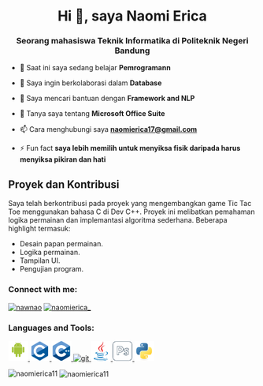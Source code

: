 <h1 align="center">Hi 👋, saya Naomi Erica</h1>
<h3 align="center">Seorang mahasiswa Teknik Informatika di Politeknik Negeri Bandung</h3>

- 🌱 Saat ini saya sedang belajar **Pemrogramann**

- 👯 Saya ingin berkolaborasi dalam **Database**

- 🤝 Saya mencari bantuan dengan **Framework and NLP**

- 💬 Tanya saya tentang **Microsoft Office Suite**

- 📫 Cara menghubungi saya **naomierica17@gmail.com**

- ⚡ Fun fact **saya lebih memilih untuk menyiksa fisik daripada harus menyiksa pikiran dan hati**

## Proyek dan Kontribusi
Saya telah berkontribusi pada proyek yang mengembangkan game Tic Tac Toe menggunakan bahasa C di Dev C++. Proyek ini melibatkan pemahaman logika permainan dan implemantasi algoritma sederhana. Beberapa highlight termasuk:
- Desain papan permainan.
- Logika permainan.
- Tampilan UI.
- Pengujian program.

  
<h3 align="left">Connect with me:</h3>
<p align="left">
<a href="https://twitter.com/nawnao__" target="blank"><img align="center" src="https://raw.githubusercontent.com/rahuldkjain/github-profile-readme-generator/master/src/images/icons/Social/twitter.svg" alt="nawnao" height="30" width="40" /></a>
<a href="https://instagram.com/naomierica_" target="blank"><img align="center" src="https://raw.githubusercontent.com/rahuldkjain/github-profile-readme-generator/master/src/images/icons/Social/instagram.svg" alt="naomierica_" height="30" width="40" /></a>
</p>

<h3 align="left">Languages and Tools:</h3>
<p align="left"> <a href="https://developer.android.com" target="_blank" rel="noreferrer"> <img src="https://raw.githubusercontent.com/devicons/devicon/master/icons/android/android-original-wordmark.svg" alt="android" width="40" height="40"/> </a> <a href="https://www.cprogramming.com/" target="_blank" rel="noreferrer"> <img src="https://raw.githubusercontent.com/devicons/devicon/master/icons/c/c-original.svg" alt="c" width="40" height="40"/> </a> <a href="https://www.w3schools.com/cpp/" target="_blank" rel="noreferrer"> <img src="https://raw.githubusercontent.com/devicons/devicon/master/icons/cplusplus/cplusplus-original.svg" alt="cplusplus" width="40" height="40"/> </a> <a href="https://git-scm.com/" target="_blank" rel="noreferrer"> <img src="https://www.vectorlogo.zone/logos/git-scm/git-scm-icon.svg" alt="git" width="40" height="40"/> </a> <a href="https://www.java.com" target="_blank" rel="noreferrer"> <img src="https://raw.githubusercontent.com/devicons/devicon/master/icons/java/java-original.svg" alt="java" width="40" height="40"/> </a> <a href="https://www.photoshop.com/en" target="_blank" rel="noreferrer"> <img src="https://raw.githubusercontent.com/devicons/devicon/master/icons/photoshop/photoshop-line.svg" alt="photoshop" width="40" height="40"/> </a> <a href="https://www.python.org" target="_blank" rel="noreferrer"> <img src="https://raw.githubusercontent.com/devicons/devicon/master/icons/python/python-original.svg" alt="python" width="40" height="40"/> </a> </p>

<p><img align="left" src="https://github-readme-stats.vercel.app/api/top-langs?username=naomierica11&show_icons=true&locale=en&layout=compact" alt="naomierica11" /></p>

<p>&nbsp;<img align="center" src="https://github-readme-stats.vercel.app/api?username=naomierica11&show_icons=true&locale=en" alt="naomierica11" /></p>
